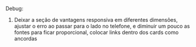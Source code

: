 Debug:

1. Deixar a seção de vantagens responsiva em diferentes dimensões, ajustar o erro ao passar para o lado no telefone, e diminuir um pouco as fontes para ficar proporcional, colocar links dentro dos cards como ancordas
